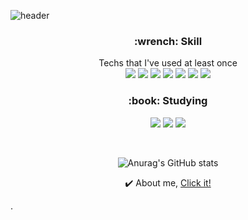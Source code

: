 
![header](https://capsule-render.vercel.app/api?type=slice&color=76819C&height=200&section=header&text=Hello!&fontSize=60&fontColor=000000&fontAlign=82&fontAlignY=27&animation=fadeIn&desc=I'm%20JongYoon&descSize=20&descAlign=82&descAlignY=44&rotate=13)


<div align=center>
  <h3>:wrench: Skill </h3>
  Techs that I've used at least once<br>
  <img src="https://img.shields.io/badge/Python-3766AB?style=flat-square&logo=Python&logoColor=white"/>
  <img src="https://img.shields.io/badge/c++-00599C?style=flat-square&logo=c%2B%2B&logoColor=white">
  <img src="https://img.shields.io/badge/c-A8B9CC?style=flat-square&logo=c&logoColor=white"/>
  <img src="https://img.shields.io/badge/JAVA-007396?style=flat-square&logo=java&logoColor=white">
  <img src="https://img.shields.io/badge/solidity-363636?style=flat-square&logo=solidity&logoColor=white">
  <img src="https://img.shields.io/badge/HTML-E34F26?style=flat-square&logo=HTML5&logoColor=white">
  <img src="https://img.shields.io/badge/Mysql-4479A1?style=flat-square&logo=Mysql&logoColor=white">
  
  <h3>:book: Studying </h3>
  <img src="https://img.shields.io/badge/Rust-000000?style=flat-square&logo=rust&logoColor=white"/>
  <img src="https://img.shields.io/badge/Node.js-339933?style=flat-square&logo=Node.js&logoColor=white"/>
  <img src="https://img.shields.io/badge/Django-092E20?style=flat-square&logo=Django&logoColor=white"/>

  
  
  &nbsp;
  
  ![Anurag's GitHub stats](https://github-readme-stats.vercel.app/api?username=jjongyn&show_icons=true)
  
  :heavy_check_mark: About me,  [ Click it!]( https://jjongyn.notion.site/64ba38879686429ba78de120b1b25ebb )
</div>




.












